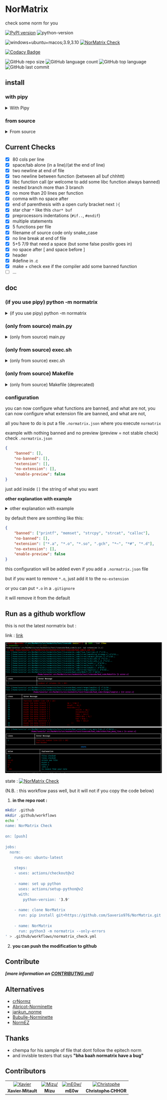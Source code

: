 # NorMatrix
check some norm for you

[![PyPI version](https://badge.fury.io/py/normatrix.svg)](https://badge.fury.io/py/normatrix)
![python-version](https://img.shields.io/badge/python-%3E%3D3.7-green)

![windows+ubuntu+macos;3.9,3.10](https://github.com/Saverio976/NorMatrix/actions/workflows/hallo_doctor.yml/badge.svg?event=push)
[![NorMatrix Check](https://github.com/Saverio976/NorMatrix/actions/workflows/normatrix_check.yml/badge.svg)](https://github.com/Saverio976/NorMatrix/actions/workflows/normatrix_check.yml)

[![Codacy Badge](https://app.codacy.com/project/badge/Grade/2ca7ba5d6a9e4619bd0cab7ae82ae7e1)](https://www.codacy.com/gh/Saverio976/NorMatrix/dashboard?utm_source=github.com&amp;utm_medium=referral&amp;utm_content=Saverio976/NorMatrix&amp;utm_campaign=Badge_Grade)

![GitHub repo size](https://img.shields.io/github/repo-size/Saverio976/NorMatrix?style=plastic)
![GitHub language count](https://img.shields.io/github/languages/count/Saverio976/NorMatrix?style=plastic)
![GitHub top language](https://img.shields.io/github/languages/top/Saverio976/NorMatrix?style=plastic)
![GitHub last commit](https://img.shields.io/github/last-commit/Saverio976/NorMatrix?color=red&style=plastic)

## install
### with pipy
<details>
  <summary>With Pipy</summary>

#### 1
- if you want some "stable" version:
```bash
pip install normatrix
```
- if you want the most update to date version:
```bash
pip install git+https://github.com/Saverio976/NorMatrix.git
```

Now you can use it with `python3 -m normatrix` in your terminal

#### 2
And if you want to just write `normatrix` :
```bash
echo $SHELL
```
if you are using bash shell (the `echo` print `/something/bash`):
```bash
echo alias normatrix=\"python3 -m normatrix\" >> $HOME/.bashrc
```
else if you are using zsh shell (the `echo` print `/something/like/zsh`):
```bash
echo alias normatrix=\"python3 -m normatrix\" >> $HOME/.zshrc
```
else if you are using fish shell (the `echo` print `/something/like/fish`):
```bash
abbr --add 'normatrix' 'python3 -m normatrix'
```
else handle this yourself bruh;

#### 3
to update it, you just have to run
```bash
pip install -U normatrix
```

#### 4
to uninstall it (sad), run
```bash
pip uninstall normatrix
```
</details>

### from source
<details>
  <summary>From source</summary>

#### 1
```bash
git clone https://github.com/Saverio976/NorMatrix.git
cd NorMatrix
```
Now you can use it with `./path/to/folder/NorMatrix/main.py` in your terminal

#### 2
And if you want to just write `normatrix` :
```bash
echo $SHELL
```
if you are using bash shell (the `echo` print `/something/bash`):
```bash
echo alias normatrix=\"$PWD/main.py\" >> $HOME/.bashrc
```
else if you are using zsh shell (the `echo` print `/something/like/zsh`):
```bash
echo alias normatrix=\"$PWD/main.py\" >> $HOME/.zshrc
```
else handle this yourself bruh;
#### 3
to update it, just go where you have cloned normatrix
run
```bash
git pull
```

#### 4
to uninstall it (sad)
Delete the folder
</details>

## Current Checks

-   [x] 80 cols per line
-   [x] space/tab alone (in a line)/(at the end of line)
-   [x] two newline at end of file
-   [x] two newline between function (between all buf chhhtt)
-   [x] libc function call (pr welcome to add some libc function always banned)
-   [x] nested branch more than 3 branch
-   [x] no more than 20 lines per function
-   [x] comma with no space after
-   [x] end of parenthesis with a open curly bracket next `){`
-   [x] star char `*` like this `char* buf`
-   [x] preprocessors indentations (`#if..`, `#endif`)
-   [x] multiple statements
-   [x] 5 functions per file
-   [x] filename of source code only snake\_case
-   [x] no line break at end of file
-   [x] 5+5 7/9 that need a space (but some false positiv goes in)
-   [x] no space after [ and space  before ]
-   [x] header
-   [x] #define in .c
-   [x] make + check exe if the compiler add some banned function
-   [ ] ...

## doc
### (if you use pipy) python -m normatrix
<details>
  <summary>(if you use pipy) python -m normatrix</summary>

```bash
usage: python -m normatrix [-h] [--no-operators-pluggin] [--preview] [--conf] [--only-errors] [--no-fclean] [--link-line] [--tests-run]
                           [--output format]
                           [paths ...]

The C Epitech Coding Style Norm Checker

positional arguments:
  paths                 list of path to check (default: the current working directory)

options:
  -h, --help            show this help message and exit
  --no-operators-pluggin
                        remove the operators pluggin (because it print some false positiv for now)
  --preview             add some plugin that are added recently
  --conf                [deprecated][now it check always for the file] tells if you have a .normatrix config file
  --only-errors         print only bad files with errors
  --no-fclean           if you want normatrix dont do a "make fclean" at the end
  --link-line           to have the "link" to the file (in vscode terminal you can click it and it will open the file at the line of the error)
  --tests-run           run the unit tests for normatrix
  --output format       tell which output format to use [html, md, term_color, term_rich]; for html the file is normatrix-result.htlm; for md the
                        file is normatrix-result.md
```
</details>

### (only from source) main.py
<details>
  <summary>(only from source) main.py</summary>

```bash
usage: ./main.py [-h] [--no-operators-pluggin] [--preview] [--conf] [--only-errors] [--no-fclean] [--link-line] [--tests-run]
                           [--output format]
                           [paths ...]

The C Epitech Coding Style Norm Checker

positional arguments:
  paths                 list of path to check (default: the current working directory)

options:
  -h, --help            show this help message and exit
  --no-operators-pluggin
                        remove the operators pluggin (because it print some false positiv for now)
  --preview             add some plugin that are added recently
  --conf                [deprecated][now it check always for the file] tells if you have a .normatrix config file
  --only-errors         print only bad files with errors
  --no-fclean           if you want normatrix dont do a "make fclean" at the end
  --link-line           to have the "link" to the file (in vscode terminal you can click it and it will open the file at the line of the error)
  --tests-run           run the unit tests for normatrix
  --output format       tell which output format to use [html, md, term_color, term_rich]; for html the file is normatrix-result.htlm; for md the
                        file is normatrix-result.md
```
</details>

### (only from source) exec.sh
<details>
  <summary>(only from source) exec.sh</summary>

(this file exists only to keep compatibility to older version)
```bash
usage: ./main.py [-h] [--no-operators-pluggin] [--preview] [--conf] [--only-errors] [--no-fclean] [--link-line] [--tests-run]
                           [--output format]
                           [paths ...]

The C Epitech Coding Style Norm Checker

positional arguments:
  paths                 list of path to check (default: the current working directory)

options:
  -h, --help            show this help message and exit
  --no-operators-pluggin
                        remove the operators pluggin (because it print some false positiv for now)
  --preview             add some plugin that are added recently
  --conf                [deprecated][now it check always for the file] tells if you have a .normatrix config file
  --only-errors         print only bad files with errors
  --no-fclean           if you want normatrix dont do a "make fclean" at the end
  --link-line           to have the "link" to the file (in vscode terminal you can click it and it will open the file at the line of the error)
  --tests-run           run the unit tests for normatrix
  --output format       tell which output format to use [html, md, term_color, term_rich]; for html the file is normatrix-result.htlm; for md the
                        file is normatrix-result.md
```
</details>

### (only from source) Makefile
<details>
  <summary>(only from source) Makefile (deprecated)</summary>

(this file exists only to keep compatibility to older version)
(if you can, move to another choice)
```bash
USAGE:
    make -C path/to/NorMatrix PATH_CHECK=$PWD
DESCRIPTION:
    check the norm! in the current working directory
    (call main.py)
ARGS:
    -C path/to/NorMatrix    run the makefile that is in path/to/NorMatrix
                            instead of the one where you are

    PATH_CHECK=$PWD	        check the norm in your current working
                            directory
```
</details>

### configuration
you can now configure what functions are banned, and what are not,
you can now configure what extension file are banned, and what are not,

all you have to do is put a file `.normatrix.json` where you execute `normatrix`

example with nothing banned and no preview (preview = not stable check) check
`.normatrix.json`
```json
{
    "banned": [],
    "no-banned": [],
    "extension": [],
    "no-extension": [],
    "enable-preview": false
}
```

just add inside `[]` the string of what you want

**other explanation with example**

<details>
  <summary>other explanation with example</summary>

- to no-banne memset (because you can use it)
```json
{
    "no-banned": ["memset"]
}
```
- to ban my_printf (because you dont want to use it)
```json
{
    "banned": ["my_printf"]
}
```
- to no-banne \*.o file (because you dont need this warning)
```json
{
    "no-extension": ["*.o"]
}
```
- to banne \*.c file (because you want c file banned)
```json
{
    "extension": ["*.c"]
}
```
- to enable preview check by default
```json
{
    "enable-preview": true
}
```
</details>

by default there are somthing like this:
```json
{
    "banned": ["printf", "memset", "strcpy", "strcat", "calloc"],
    "no-banned": [],
    "extension": ["*.a", "*.o", "*.so", ".gch", "*~", "*#", "*.d"],
    "no-extension": [],
    "enable-preview": false
}
```
this configuration will be added even if you add a `.normatrix.json` file

but if you want to remove `*.o`, just add it to the `no-extension`

or you can put `*.o` in a `.gitignore`

it will remove it from the default

## Run as a **github workflow**

this is not the latest normatrix but :

link : [link](https://github.com/Saverio976/NorMatrix/runs/6242624947?check_suite_focus=true)

![example](/assets/example_normatrix.png)
![example1](/assets/example_normatrix_1.png)

state : [![NorMatrix Check](https://github.com/Saverio976/NorMatrix/actions/workflows/normatrix_check.yml/badge.svg)](https://github.com/Saverio976/NorMatrix/actions/workflows/normatrix_check.yml)

(N.B. : this workflow pass well, but it will not if you copy the code below)

1. **in the repo root :**
```bash
mkdir .github
mkdir .github/workflows
echo '
name: NorMatrix Check

on: [push]

jobs:
  norm:
    runs-on: ubuntu-latest

    steps:
    - uses: actions/checkout@v2

    - name: set up python
      uses: actions/setup-python@v2
      with:
        python-version: '3.9'

    - name: clone NorMatrix
      run: pip install git+https://github.com/Saverio976/NorMatrix.git

    - name: NorMatrix
      run: python3 -m normatrix --only-errors
' > .github/workflows/normatrix_check.yml
```
2. **you can push the modification to github**

## Contribute
***[more information on [CONTRIBUTNG.md](https://github.com/Saverio976/NorMatrix/blob/main/CONTRIBUTING.md)]***

## Alternatives

- [crNormz](https://github.com/CustomEntity/crNormz)
- [Abricot-Norminette](https://github.com/Just1truc/Abricot-Norminette)
- [jankun_norme](https://github.com/LeoSarochar/jankun_norme)
- [Bubulle-Norminette](https://github.com/aureliancnx/Bubulle-Norminette)
- [NormEZ](https://github.com/ronanboiteau/NormEZ)

## Thanks
-    chempa for his sample of file that dont follow the epitech norm
-    and invisble testers that says **"bha baah normatrix have a bug"**

## Contributors
<html><table><tr><td align="center"><a href=https://github.com/Saverio976><img src=https://avatars.githubusercontent.com/u/57769503?v=4 width="50;" alt=Xavier Mitault/><br /><sub style="font-size:14px"><b>Xavier Mitault</b></sub></a></td><td align="center"><a href=https://github.com/TristanMasselot><img src=https://avatars.githubusercontent.com/u/91824914?v=4 width="50;" alt=Mizu/><br /><sub style="font-size:14px"><b>Mizu</b></sub></a></td><td align="center"><a href=https://github.com/romainpanno><img src=https://avatars.githubusercontent.com/u/91630499?v=4 width="50;" alt=mE0w/><br /><sub style="font-size:14px"><b>mE0w</b></sub></a></td><td align="center"><a href=https://github.com/christophechr><img src=https://avatars.githubusercontent.com/u/91553820?v=4 width="50;" alt=Christophe CHHOR/><br /><sub style="font-size:14px"><b>Christophe CHHOR</b></sub></a></td></tr></table></html>

